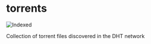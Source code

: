 torrents 
========
![Indexed](https://img.shields.io/badge/indexed-97210-blue)

Collection of torrent files discovered in the DHT network
